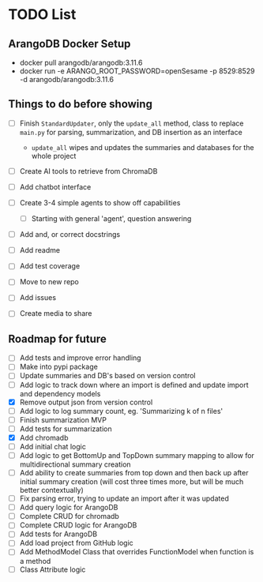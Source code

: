 # TODO List

## ArangoDB Docker Setup

-   docker pull arangodb/arangodb:3.11.6
-   docker run -e ARANGO_ROOT_PASSWORD=openSesame -p 8529:8529 -d arangodb/arangodb:3.11.6

## Things to do before showing

-   [ ] Finish `StandardUpdater`, only the `update_all` method, class to replace `main.py` for parsing, summarization, and DB insertion as an interface

    -   `update_all` wipes and updates the summaries and databases for the whole project

-   [ ] Create AI tools to retrieve from ChromaDB
-   [ ] Add chatbot interface
-   [ ] Create 3-4 simple agents to show off capabilities

    -   [ ] Starting with general 'agent', question answering

-   [ ] Add and, or correct docstrings
-   [ ] Add readme
-   [ ] Add test coverage
-   [ ] Move to new repo
-   [ ] Add issues
-   [ ] Create media to share

## Roadmap for future

-   [ ] Add tests and improve error handling
-   [ ] Make into pypi package
-   [ ] Update summaries and DB's based on version control
-   [ ] Add logic to track down where an import is defined and update import and dependency models
-   [x] Remove output json from version control
-   [ ] Add logic to log summary count, eg. 'Summarizing k of n files'
-   [ ] Finish summarization MVP
-   [ ] Add tests for summarization
-   [x] Add chromadb
-   [ ] Add initial chat logic
-   [ ] Add logic to get BottomUp and TopDown summary mapping to allow for multidirectional summary creation
-   [ ] Add ability to create summaries from top down and then back up after initial summary creation (will cost three times more, but will be much better contextually)
-   [ ] Fix parsing error, trying to update an import after it was updated
-   [ ] Add query logic for ArangoDB
-   [ ] Complete CRUD for chromadb
-   [ ] Complete CRUD logic for ArangoDB
-   [ ] Add tests for ArangoDB
-   [ ] Add load project from GitHub logic
-   [ ] Add MethodModel Class that overrides FunctionModel when function is a method
-   [ ] Class Attribute logic
